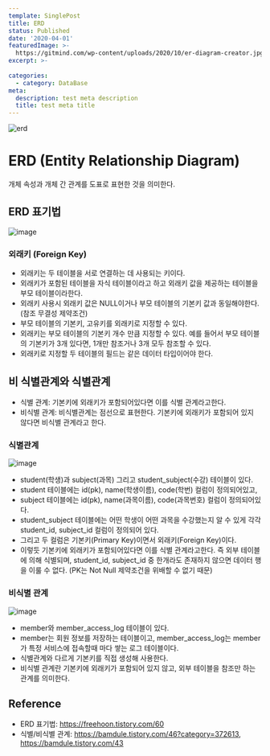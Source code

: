 ```yaml
---
template: SinglePost
title: ERD
status: Published
date: '2020-04-01'
featuredImage: >-
  https://gitmind.com/wp-content/uploads/2020/10/er-diagram-creator.jpg
excerpt: >-
  
categories:
  - category: DataBase
meta:
  description: test meta description
  title: test meta title
---
```


![erd](https://gitmind.com/wp-content/uploads/2020/10/er-diagram-creator.jpg)


# ERD (Entity Relationship Diagram)

개체 속성과 개체 간 관계를 도표로 표현한 것을 의미한다.


## ERD 표기법

![image](https://blog.kakaocdn.net/dn/kCnHv/btqLW8LRGpN/IDARbgYYD5WmA7wfo7m2y1/img.gif)

### 외래키 (Foreign Key)

- 외래키는 두 테이블을 서로 연결하는 데 사용되는 키이다.
- 외래키가 포함된 테이블을 자식 테이블이라고 하고 외래키 값을 제공하는 테이블을 부모 테이블이라한다.
- 외래키 사용시 외래키 값은 NULL이거나 부모 테이블의 기본키 값과 동일해야한다. (참조 무결성 제약조건)
- 부모 테이블의 기본키, 고유키를 외래키로 지정할 수 있다.
- 외래키는 부모 테이블의 기본키 개수 만큼 지정할 수 있다. 예를 들어서 부모 테이블의 기본키가 3개 있다면, 1개만 참조거나 3개 모두 참조할 수 있다.
- 외래키로 지정할 두 테이블의 필드는 같은 데이터 타입이어야 한다.


## 비 식별관계와 식별관계

- 식별 관계: 기본키에 외래키가 포함되어있다면 이를 식별 관계라고한다.
- 비식별 관계: 비식별관계는 점선으로 표현한다. 기본키에 외래키가 포함되어 있지 않다면 비식별 관계라고 한다.

### 식별관계

![image](https://blog.kakaocdn.net/dn/c6BTNF/btqBujD3vGj/tpbcCk9iXnjxjSoXgk1Xb0/img.png)
  - student(학생)과 subject(과목) 그리고 student_subject(수강) 테이블이 있다.
  - student 테이블에는 id(pk), name(학생이름), code(학번) 컬럼이 정의되어있고,
  - subject 테이블에는 id(pk), name(과목이름), code(과목번호) 컬럼이 정의되어있다.
  - student_subject 테이블에는 어떤 학생이 어떤 과목을 수강했는지 알 수 있게 각각 student_id, subject_id 컬럼이 정의되어 있다.
  - 그리고 두 컬럼은 기본키(Primary Key)이면서 외래키(Foreign Key)이다.
  - 이렇듯 기본키에 외래키가 포함되어있다면 이를 식별 관계라고한다. 즉 외부 테이블에 의해 식별되며, student_id, subject_id 중 한개라도 존재하지 않으면 데이터 행을 이룰 수 없다.
  (PK는 Not Null 제약조건을 위배할 수 없기 때문)


### 비식별 관계

![image](https://img1.daumcdn.net/thumb/R1280x0/?scode=mtistory2&fname=https%3A%2F%2Fblog.kakaocdn.net%2Fdn%2FbmRgjN%2FbtqBvudPka1%2FZE0d4LE4kicFuAwk4UhD3k%2Fimg.png)
  - member와 member_access_log 테이블이 있다.
  - member는 회원 정보를 저장하는 테이블이고, member_access_log는 member가 특정 서비스에 접속할때 마다 쌓는 로그 테이블이다.
  - 식별관계와 다르게 기본키를 직접 생성해 사용한다.
  - 비식별 관계란 기본키에 외래키가 포함되어 있지 않고, 외부 테이블을 참조만 하는 관계를 의미한다.


## Reference

- ERD 표기법: https://freehoon.tistory.com/60
- 식별/비식별 관계: https://bamdule.tistory.com/46?category=372613, https://bamdule.tistory.com/43

